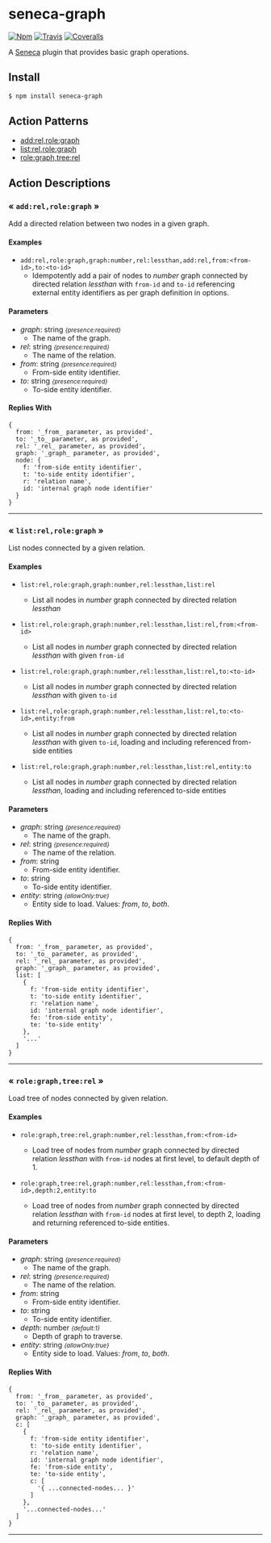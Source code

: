 # seneca-graph

[![Npm][BadgeNpm]][Npm]
[![Travis][BadgeTravis]][Travis]
[![Coveralls][BadgeCoveralls]][Coveralls]


A [Seneca](senecajs.org) plugin that provides basic graph operations.


## Install

```sh
$ npm install seneca-graph
```



<!--START:action-list-->


## Action Patterns

* [add:rel,role:graph](#-addrelrolegraph-)
* [list:rel,role:graph](#-listrelrolegraph-)
* [role:graph,tree:rel](#-rolegraphtreerel-)


<!--END:action-list-->

<!--START:action-desc-->


## Action Descriptions

### &laquo; `add:rel,role:graph` &raquo;

Add a directed relation between two nodes in a given graph.




#### Examples



* `add:rel,role:graph,graph:number,rel:lessthan,add:rel,from:<from-id>,to:<to-id>`
  * Idempotently add a pair of nodes to  _number_ graph connected by directed relation _lessthan_ with `from-id` and `to-id` referencing external entity identifiers as per graph definition in options.
#### Parameters


* _graph_: string <i><small>{presence:required}</small></i>
  * The name of the graph.
* _rel_: string <i><small>{presence:required}</small></i>
  * The name of the relation.
* _from_: string <i><small>{presence:required}</small></i>
  * From-side entity identifier.
* _to_: string <i><small>{presence:required}</small></i>
  * To-side entity identifier.




#### Replies With


```
{
  from: '_from_ parameter, as provided',
  to: '_to_ parameter, as provided',
  rel: '_rel_ parameter, as provided',
  graph: '_graph_ parameter, as provided',
  node: {
    f: 'from-side entity identifier',
    t: 'to-side entity identifier',
    r: 'relation name',
    id: 'internal graph node identifier'
  }
}
```


----------
### &laquo; `list:rel,role:graph` &raquo;

List nodes connected by a given relation.




#### Examples



* `list:rel,role:graph,graph:number,rel:lessthan,list:rel`
  * List all nodes in  _number_ graph connected by directed relation _lessthan_

* `list:rel,role:graph,graph:number,rel:lessthan,list:rel,from:<from-id>`
  * List all nodes in  _number_ graph connected by directed relation _lessthan_ with given `from-id`

* `list:rel,role:graph,graph:number,rel:lessthan,list:rel,to:<to-id>`
  * List all nodes in  _number_ graph connected by directed relation _lessthan_ with given `to-id`

* `list:rel,role:graph,graph:number,rel:lessthan,list:rel,to:<to-id>,entity:from`
  * List all nodes in  _number_ graph connected by directed relation _lessthan_ with given `to-id`, loading and including referenced from-side entities

* `list:rel,role:graph,graph:number,rel:lessthan,list:rel,entity:to`
  * List all nodes in  _number_ graph connected by directed relation _lessthan_, loading and including referenced to-side entities
#### Parameters


* _graph_: string <i><small>{presence:required}</small></i>
  * The name of the graph.
* _rel_: string <i><small>{presence:required}</small></i>
  * The name of the relation.
* _from_: string
  * From-side entity identifier.
* _to_: string
  * To-side entity identifier.
* _entity_: string <i><small>{allowOnly:true}</small></i>
  * Entity side to load. Values: _from_, _to_, _both_.




#### Replies With


```
{
  from: '_from_ parameter, as provided',
  to: '_to_ parameter, as provided',
  rel: '_rel_ parameter, as provided',
  graph: '_graph_ parameter, as provided',
  list: [
    {
      f: 'from-side entity identifier',
      t: 'to-side entity identifier',
      r: 'relation name',
      id: 'internal graph node identifier',
      fe: 'from-side entity',
      te: 'to-side entity'
    },
    '...'
  ]
}
```


----------
### &laquo; `role:graph,tree:rel` &raquo;

Load tree of nodes connected by given relation.




#### Examples



* `role:graph,tree:rel,graph:number,rel:lessthan,from:<from-id>`
  * Load tree of nodes from _number_ graph connected by directed relation _lessthan_ with `from-id` nodes at first level, to default depth of 1.

* `role:graph,tree:rel,graph:number,rel:lessthan,from:<from-id>,depth:2,entity:to`
  * Load tree of nodes from _number_ graph connected by directed relation _lessthan_ with `from-id` nodes at first level, to depth 2, loading and returning referenced to-side entities.
#### Parameters


* _graph_: string <i><small>{presence:required}</small></i>
  * The name of the graph.
* _rel_: string <i><small>{presence:required}</small></i>
  * The name of the relation.
* _from_: string
  * From-side entity identifier.
* _to_: string
  * To-side entity identifier.
* _depth_: number <i><small>{default:1}</small></i>
  * Depth of graph to traverse.
* _entity_: string <i><small>{allowOnly:true}</small></i>
  * Entity side to load. Values: _from_, _to_, _both_.




#### Replies With


```
{
  from: '_from_ parameter, as provided',
  to: '_to_ parameter, as provided',
  rel: '_rel_ parameter, as provided',
  graph: '_graph_ parameter, as provided',
  c: [
    {
      f: 'from-side entity identifier',
      t: 'to-side entity identifier',
      r: 'relation name',
      id: 'internal graph node identifier',
      fe: 'from-side entity',
      te: 'to-side entity',
      c: [
        '{ ...connected-nodes... }'
      ]
    },
    '...connected-nodes...'
  ]
}
```


----------


<!--END:action-desc-->


[BadgeCoveralls]: https://coveralls.io/repos/seneca/seneca-graph/badge.svg?branch=master&service=github
[BadgeNpm]: https://badge.fury.io/js/seneca-graph.svg
[BadgeTravis]: https://travis-ci.org/seneca/seneca-graph.svg?branch=master
[Coveralls]: https://coveralls.io/github/seneca/seneca-graph?branch=master
[Npm]: https://www.npmjs.com/package/@seneca/graph
[Travis]: https://travis-ci.org/seneca/seneca-graph?branch=master
